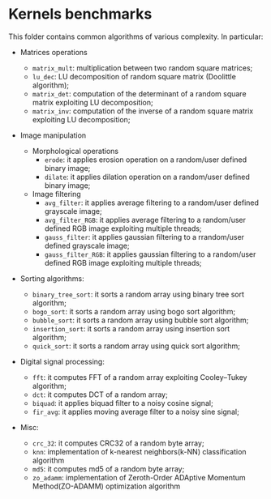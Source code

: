 # Kernels benchmarks

This folder contains common algorithms of various complexity. In particular:
- Matrices operations
    - `matrix_mult`: multiplication between two random square matrices;
    - `lu_dec`: LU decomposition of random square matrix (Doolittle algorithm);
    - `matrix_det`: computation of the determinant of a random square matrix exploiting LU decomposition;
    - `matrix_inv`: computation of the inverse of a random square matrix exploiting LU decomposition;
- Image manipulation
    - Morphological operations
        - `erode`: it applies erosion operation on a random/user defined binary image;
        - `dilate`: it applies dilation operation on a random/user defined binary image;
    - Image filtering
        - `avg_filter`: it applies average filtering to a random/user defined grayscale image;
        - `avg_filter_RGB`: it applies average filtering to a random/user defined RGB image exploiting multiple threads;
        - `gauss_filter`: it applies gaussian filtering to a rrandom/user defined grayscale image;
        - `gauss_filter_RGB`: it applies gaussian filtering to a random/user defined RGB image exploiting multiple threads;
        
- Sorting algorithms:
    - `binary_tree_sort`: it sorts a random array using binary tree sort algorithm;
    - `bogo_sort`: it sorts a random array using bogo sort algorithm;
    - `bubble_sort`: it sorts a random array using bubble sort algorithm;
    - `insertion_sort`: it sorts a random array using insertion sort algorithm;
    - `quick_sort`: it sorts a random array using quick sort algorithm;

- Digital signal processing:
    - `fft`: it computes FFT of a random array exploiting Cooley–Tukey algorithm;
    - `dct`: it computes DCT of a random array;
    - `biquad`: it applies biquad filter to a noisy cosine signal;
    - `fir_avg`: it applies moving average filter to a noisy sine signal;
- Misc:
    - `crc_32`: it computes CRC32 of a random byte array;
    - `knn`: implementation of k-nearest neighbors(k-NN) classification algorithm
    - `md5`: it computes md5 of a random byte array;
    - `zo_adamm`: implementation of Zeroth-Order ADAptive Momentum Method(ZO-ADAMM) optimization algorithm

